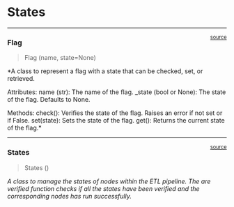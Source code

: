 # States


<!-- WARNING: THIS FILE WAS AUTOGENERATED! DO NOT EDIT! -->

------------------------------------------------------------------------

<a
href="https://github.com/d3group/inventory_foundation-sdk/blob/main/inventory_foundation_sdk/state_mgmnt.py#L12"
target="_blank" style="float:right; font-size:smaller">source</a>

### Flag

>  Flag (name, state=None)

\*A class to represent a flag with a state that can be checked, set, or
retrieved.

Attributes: name (str): The name of the flag. \_state (bool or None):
The state of the flag. Defaults to None.

Methods: check(): Verifies the state of the flag. Raises an error if not
set or if False. set(state): Sets the state of the flag. get(): Returns
the current state of the flag.\*

------------------------------------------------------------------------

<a
href="https://github.com/d3group/inventory_foundation-sdk/blob/main/inventory_foundation_sdk/state_mgmnt.py#L74"
target="_blank" style="float:right; font-size:smaller">source</a>

### States

>  States ()

*A class to manage the states of nodes within the ETL pipeline. The are
verified function checks if all the states have been verified and the
corresponding nodes has run successfully.*

